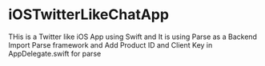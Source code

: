 # iOSTwitterLikeChatApp

THis is a Twitter like iOS App using Swift and It is using Parse as a Backend
Import Parse framework and Add Product ID and Client Key in AppDelegate.swift for parse

